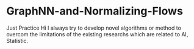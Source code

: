 # GraphNN-and-Normalizing-Flows
Just Practice
Hi I always try to develop novel algorithms or method to overcom the limitations of the existing researchs which are related to AI, Statistic.
